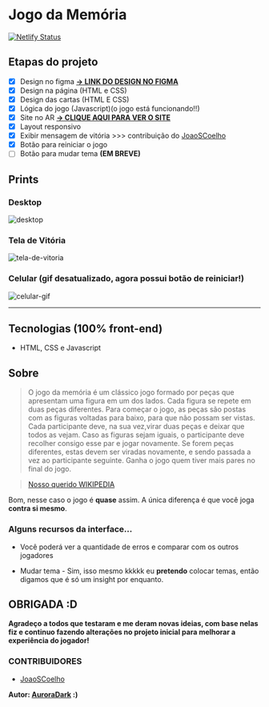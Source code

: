 # Jogo da Memória 
[![Netlify Status](https://api.netlify.com/api/v1/badges/9a556471-9373-4438-b1e6-db6f2ad7d386/deploy-status)](https://app.netlify.com/sites/auroradark-jogodamemoria/deploys)

## Etapas do projeto

- [x] Design no figma **[-> LINK DO DESIGN NO FIGMA](https://www.figma.com/file/x71PJgN77PFRs6JRUFQwFa/Jogo-da-Mem%C3%B3ria?node-id=0%3A1)**
- [x] Design na página (HTML e CSS)
- [x] Design das cartas (HTML E CSS)
- [x] Lógica do jogo (Javascript)(o jogo está funcionando!!)
- [x] Site no AR  **[-> CLIQUE AQUI PARA VER O SITE](https://auroradark-jogodamemoria.netlify.app/)**
- [x] Layout responsivo
- [x] Exibir mensagem de vitória >>> contribuição do [JoaoSCoelho](https://github.com/JoaoSCoelho)
- [x] Botão para reiniciar o jogo
- [ ] Botão para mudar tema **(EM BREVE)**

## Prints

### Desktop
![desktop](public/src/jogodamemoria2.png)

### Tela de Vitória 
![tela-de-vitoria](public/src/jogodamemoria3.png)

### Celular (gif desatualizado, agora possui botão de reiniciar!)
![celular-gif](public/src/gif.gif)

---

## Tecnologias (100% front-end)

* HTML, CSS e Javascript

## Sobre
 
>O jogo da memória é um clássico jogo formado por peças que apresentam uma figura em um dos lados. Cada figura se repete em duas peças diferentes. Para começar o jogo, as peças são postas com as figuras voltadas para baixo, para que não possam ser vistas. Cada participante deve, na sua vez,virar duas peças e deixar que todos as vejam. Caso as figuras sejam iguais, o participante deve recolher consigo esse par e jogar novamente. Se forem peças diferentes, estas devem ser viradas novamente, e sendo passada a vez ao participante seguinte. Ganha o jogo quem tiver mais pares no final do jogo.

>[Nosso querido WIKIPEDIA](https://pt.wikipedia.org/wiki/Jogo_de_mem%C3%B3ria)

Bom, nesse caso o jogo é **quase** assim. A única diferença é que você joga **contra si mesmo**.

### Alguns recursos da interface...

* Você poderá ver a quantidade de erros e comparar com os outros jogadores

* Mudar tema - Sim, isso mesmo kkkkk eu **pretendo** colocar temas, então digamos que é só um insight por enquanto.

## OBRIGADA :D

**Agradeço a todos que testaram e me deram novas ideias, com base nelas fiz e continuo fazendo alterações no projeto inicial para melhorar a experiência do jogador!** 

### CONTRIBUIDORES
* [JoaoSCoelho](https://github.com/JoaoSCoelho) 

**Autor: [AuroraDark](https://github.com/AuroraDark) :)** 
